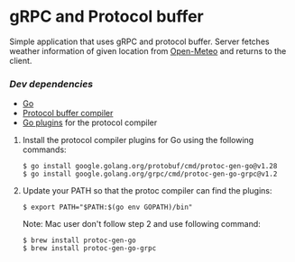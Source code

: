 # gRPC and Protocol buffer

Simple application that uses gRPC and protocol buffer. Server fetches weather information of given location from [Open-Meteo](https://open-meteo.com/en) and returns to the client.

### _Dev dependencies_

- [Go](https://go.dev/dl/)
- [Protocol buffer compiler](https://github.com/protocolbuffers/protobuf/releases/tag/v21.10)
- [Go plugins](https://grpc.io/docs/languages/go/quickstart/) for the protocol compiler

1.  Install the protocol compiler plugins for Go using the following commands:
    ```
    $ go install google.golang.org/protobuf/cmd/protoc-gen-go@v1.28
    $ go install google.golang.org/grpc/cmd/protoc-gen-go-grpc@v1.2
    ```
2.  Update your PATH so that the protoc compiler can find the plugins:

    ```
    $ export PATH="$PATH:$(go env GOPATH)/bin"
    ```

    Note: Mac user don't follow step 2 and use following command:

    ```
    $ brew install protoc-gen-go
    $ brew install protoc-gen-go-grpc
    ```
